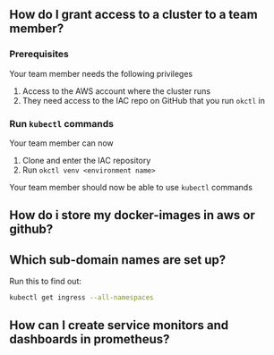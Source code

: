 
## How do I grant access to a cluster to a team member?

### Prerequisites

Your team member needs the following privileges

1. Access to the AWS account where the cluster runs
1. They need access to the IAC repo on GitHub that you run `okctl` in

### Run `kubectl` commands

Your team member can now

1. Clone and enter the IAC repository
1. Run `okctl venv <environment name>`

Your team member should now be able to use `kubectl` commands

## How do i store my docker-images in aws or github?

## Which sub-domain names are set up?

Run this to find out:

```bash
kubectl get ingress --all-namespaces
```

## How can I create service monitors and dashboards in prometheus?

